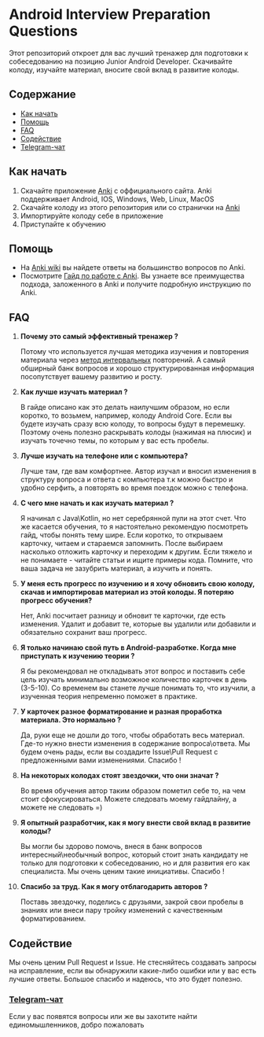 # Android Interview Preparation Questions
Этот репозиторий откроет для вас лучший тренажер для подготовки к собеседованию на позицию Junior Android Developer. Скачивайте колоду, изучайте материал, вносите свой вклад в развитие колоды. 

## Содержание
* [Как начать](#как-начать)
* [Помощь](#помощь)
* [FAQ](#faq)
* [Содействие](#содействие)
* [Telegram-чат](#telegram-чат)

## Как начать
1. Скачайте приложение [Anki](https://apps.ankiweb.net/) с оффициального сайта. Anki поддерживает Android, IOS, Windows, Web, Linux, MacOS
2. Скачайте колоду из этого репозитория или со странички на [Anki](https://ankiweb.net/shared/info/1783492030)
3. Импортируйте колоду себе в приложение
4. Приступайте к обучению

## Помощь
- На [Anki wiki](https://faqs.ankiweb.net/) вы найдете ответы на большинство вопросов по Anki.
- Посмотрите [Гайд по работе с Anki](https://youtu.be/2vDDZSU7Wak). Вы узнаете все преимущества подхода, заложенного в Anki и получите подробную инструкцию по Anki.

## FAQ
1. **Почему это самый эффективный тренажер ?** 

   Потому что используется лучшая методика изучения и повторения материала через [метод интервальных](https://ru.wikipedia.org/wiki/%D0%98%D0%BD%D1%82%D0%B5%D1%80%D0%B2%D0%B0%D0%BB%D1%8C%D0%BD%D1%8B%D0%B5_%D0%BF%D0%BE%D0%B2%D1%82%D0%BE%D1%80%D0%B5%D0%BD%D0%B8%D1%8F) повторений. А самый обширный банк вопросов и хорошо структурированная информация посопутствует вашему развитию и росту.
2. **Как лучше изучать материал ?** 

   В гайде описано как это делать наилучшим образом, но если коротко, то возьмем, например, колоду Android Core. Если вы будете изучать сразу всю колоду, то вопросы будут в перемешку. Поэтому очень полезно раскрывать колоды (нажимая на плюсик) и изучать точечно темы, по которым у вас есть пробелы.
3. **Лучше изучать на телефоне или с компьютера?** 

   Лучше там, где вам комфортнее. Автор изучал и вносил изменения в структуру вопроса и ответа с компьютера т.к можно быстро и удобно серфить, а повторять во время поездок можно с телефона.
4. **С чего мне начать и как изучать материал ?** 

   Я начинал с Java\Kotlin, но нет серебрянной пули на этот счет. Что же касается обучения, то я настоятельно рекомендую посмотреть гайд, чтобы понять тему шире. Если коротко, то открываем карточку, читаем и стараемся запомнить. После выбираем насколько отложить карточку и переходим к другим. Если тяжело и не понимаете - читайте статьи и ищите примеры кода. Помните, что ваша задача не зазубрить материал, а изучить и понять.

5. **У меня есть прогресс по изучению и я хочу обновить свою колоду, скачав и импортировав материал из этой колоды. Я потеряю прогресс обучения?**

   Нет, Anki посчитает разницу и обновит те карточки, где есть изменения. Удалит и добавит те, которые вы удалили или добавили и обязательно сохранит ваш прогресс.

6. **Я только начинаю свой путь в Android-разработке. Когда мне приступать к изучению теории ?** 

   Я бы рекомендовал не откладывать этот вопрос и поставить себе цель изучать минимально возможное количество карточек в день (3-5-10). Со временем вы станете лучше понимать то, что изучили, а изученная теория непременно поможет в практике.
7. **У карточек разное форматирование и разная проработка материала. Это нормально ?** 

   Да, руки еще не дошли до того, чтобы обработать весь материал. Где-то нужно внести изменения в содержание вопроса\ответа. Мы будем очень рады, если вы создадите Issue\Pull Request с предложенными вами изменениями. Спасибо !
8. **На некоторых колодах стоят звездочки, что они значат ?** 

   Во время обучения автор таким образом пометил себе то, на чем стоит сфокусироваться. Можете следовать моему гайдлайну, а можете не следовать =)
9. **Я опытный разработчик, как я могу внести свой вклад в развитие колоды?** 

   Вы могли бы здорово помочь, внеся в банк вопросов интересный\необычный вопрос, который стоит знать кандидату не только для подготовки к собеседованию, но и для развития его как специалиста. Мы очень ценим такие инициативы. Спасибо !
10. **Спасибо за труд. Как я могу отблагодарить авторов ?**

    Поставь звездочку, поделись с друзьями, закрой свои пробелы в знаниях или внеси пару тройку изменений с качественным форматированием. 

## Содействие
   Мы очень ценим Pull Request и Issue. Не стесняйтесь создавать запросы на исправление, если вы обнаружили какие-либо ошибки или у вас есть лучшие ответы. Большое спасибо и надеюсь, что это будет полезно.

### [Telegram-чат](https://t.me/android_interview_preparation) 
   Если у вас появятся вопросы или же вы захотите найти единомышленников, добро пожаловать
